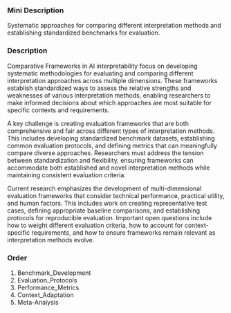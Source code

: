 ### Mini Description

Systematic approaches for comparing different interpretation methods and establishing standardized benchmarks for evaluation.

### Description

Comparative Frameworks in AI interpretability focus on developing systematic methodologies for evaluating and comparing different interpretation approaches across multiple dimensions. These frameworks establish standardized ways to assess the relative strengths and weaknesses of various interpretation methods, enabling researchers to make informed decisions about which approaches are most suitable for specific contexts and requirements.

A key challenge is creating evaluation frameworks that are both comprehensive and fair across different types of interpretation methods. This includes developing standardized benchmark datasets, establishing common evaluation protocols, and defining metrics that can meaningfully compare diverse approaches. Researchers must address the tension between standardization and flexibility, ensuring frameworks can accommodate both established and novel interpretation methods while maintaining consistent evaluation criteria.

Current research emphasizes the development of multi-dimensional evaluation frameworks that consider technical performance, practical utility, and human factors. This includes work on creating representative test cases, defining appropriate baseline comparisons, and establishing protocols for reproducible evaluation. Important open questions include how to weight different evaluation criteria, how to account for context-specific requirements, and how to ensure frameworks remain relevant as interpretation methods evolve.

### Order

1. Benchmark_Development
2. Evaluation_Protocols
3. Performance_Metrics
4. Context_Adaptation
5. Meta-Analysis
